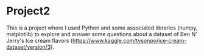 # Project2

This is a project where I used Python and some associated libraries (numpy, matplotlib) to explore and answer some questions about a dataset of Ben N' Jerry's Ice cream flavors (https://www.kaggle.com/tysonpo/ice-cream-dataset/version/3).
